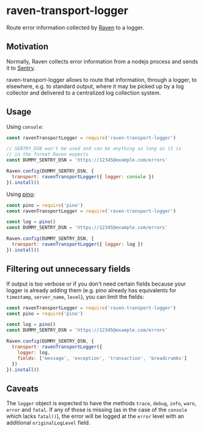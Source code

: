 # raven-transport-logger

Route error information collected by [Raven](https://github.com/getsentry/raven-node) to a logger.

## Motivation

Normally, Raven collects error information from a nodejs process and sends it to [Sentry](https://sentry.io/).

raven-transport-logger allows to route that information, through a logger, to elsewhere, e.g. to standard output, where it may be picked up by a log collector and delivered to a centralized log collection system.

## Usage

Using `console`:

```js
const ravenTransportLogger = require('raven-transport-logger')

// SENTRY_DSN won't be used and can be anything as long as it is
// in the format Raven expects
const DUMMY_SENTRY_DSN = 'https://12345@example.com/errors'

Raven.config(DUMMY_SENTRY_DSN, {
  transport: ravenTransportLogger({ logger: console })
}).install()
```

Using [pino](https://github.com/pinojs/pino):

```js
const pino = require('pino')
const ravenTransportLogger = require('raven-transport-logger')

const log = pino()
const DUMMY_SENTRY_DSN = 'https://12345@example.com/errors'

Raven.config(DUMMY_SENTRY_DSN, {
  transport: ravenTransportLogger({ logger: log })
}).install()
```

## Filtering out unnecessary fields

If output is too verbose or if you don't need certain fields because your logger is already adding them (e.g. pino already has equivalents for `timestamp`, `server_name`, `level`), you can limit the fields:

```js
const ravenTransportLogger = require('raven-transport-logger')
const pino = require('pino')

const log = pino()
const DUMMY_SENTRY_DSN = 'https://12345@example.com/errors'

Raven.config(DUMMY_SENTRY_DSN, {
  transport: ravenTransportLogger({
    logger: log,
    fields: ['message', 'exception', 'transaction', 'breadcrumbs']
  })
}).install()
```

## Caveats

The `logger` object is expected to have the methods `trace`, `debug`, `info`, `warn`, `error` and `fatal`. If any of those is missing (as in the case of the `console` which lacks `fatal()`), the error will be logged at the `error` level with an additional `originalLogLevel` field.
